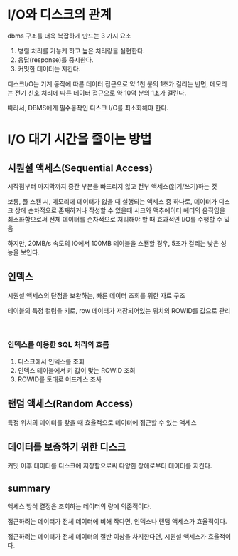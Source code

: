 # I/O와 디스크의 관계

dbms 구조를 더욱 복잡하게 만드는 3 가지 요소

1. 병렬 처리를 가능케 하고 높은 처리량을 실현한다.
2. 응답(response)를 중시한다.
3. 커밋한 데이터는 지킨다.

디스크I/O는 기계 동작에 따른 데이터 접근으로 약 1천 분의 1초가 걸리는 반면,
메모리는 전기 신호 처리에 따른 데이터 접근으로 약 10억 분의 1초가 걸린다.

따라서, DBMS에게 필수동작인 디스크 I/O를 최소화해야 한다.

# I/O 대기 시간을 줄이는 방법

## 시퀀셜 액세스(Sequential Access)

시작점부터 마지막까지 중간 부분을 빠뜨리지 않고 전부 액세스(읽기/쓰기)하는 것

보통, 풀 스캔 시, 메모리에 데이터가 없을 때 실행되는 액세스 중 하나로, 데이터가 디스크 상에 순차적으로 존재하거나 작성할 수 있을때 시크와 액추에이터 헤더의 움직임을 최소화함으로써 전체 데이터를 순차적으로 처리해야 할 때 효과적인 I/O를 수행할 수 있음

하지만, 20MB/s 속도의 IO에서 100MB 테이블을 스캔할 경우, 5초가 걸리는 낮은 성능을 보인다.

## 인덱스

시퀀셜 액세스의 단점을 보완하는, 빠른 데이터 조회를 위한 자료 구조

테이블의 특정 컬럼을 키로, row 데이터가 저장되어있는 위치의 ROWID를 값으로 관리

<br>

### 인덱스를 이용한 SQL 처리의 흐름

1. 디스크에서 인덱스를 조회
2. 인덱스 테이블에서 키 값이 맞는 ROWID 조회
3. ROWID를 토대로 어드레스 조사

## 랜덤 액세스(Random Access)

특정 위치의 데이터를 찾을 때 효율적으로 데이터에 접근할 수 있는 액세스


## 데이터를 보증하기 위한 디스크

커밋 이후 데이터를 디스크에 저장함으로써 다양한 장애로부터 데이터를 지킨다.

## summary

액세스 방식 결정은 조회하는 데이터의 량에 의존적이다.

접근하려는 데이터가 전체 데이터에 비해 작다면, 인덱스나 랜덤 액세스가 효율적이다.

접근하려는 데이터가 전체 데이터의 절반 이상을 차지한다면, 시퀀셜 액세스가 효율적이다.


